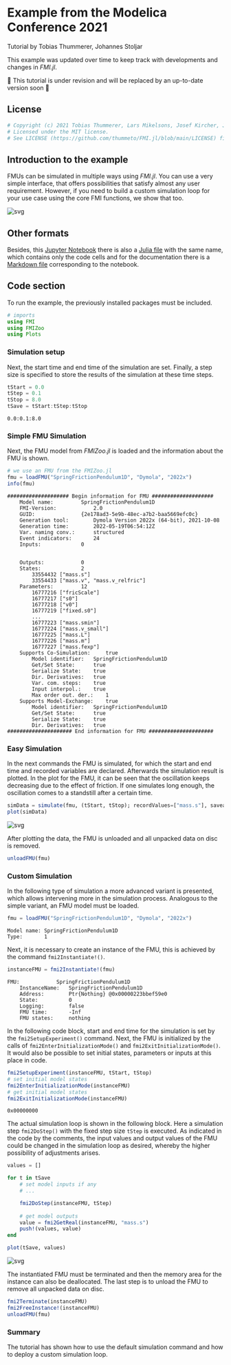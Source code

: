 # Example from the Modelica Conference 2021
Tutorial by Tobias Thummerer, Johannes Stoljar

This example was updated over time to keep track with developments and changes in *FMI.jl*.

🚧 This tutorial is under revision and will be replaced by an up-to-date version soon 🚧

## License


```julia
# Copyright (c) 2021 Tobias Thummerer, Lars Mikelsons, Josef Kircher, Johannes Stoljar
# Licensed under the MIT license. 
# See LICENSE (https://github.com/thummeto/FMI.jl/blob/main/LICENSE) file in the project root for details.
```

## Introduction to the example
FMUs can be simulated in multiple ways using *FMI.jl*. You can use a very simple interface, that offers possibilities that satisfy almost any user requirement. However, if you need to build a custom simulation loop for your use case using the core FMI functions, we show that too.

![svg](https://github.com/thummeto/FMI.jl/blob/main/docs/src/examples/pics/SpringFrictionPendulum1D.svg?raw=true)  

## Other formats
Besides, this [Jupyter Notebook](https://github.com/thummeto/FMI.jl/blob/examples/examples/jupyter-src/modelica_conference_2021.ipynb) there is also a [Julia file](https://github.com/thummeto/FMI.jl/blob/examples/examples/jupyter-src/modelica_conference_2021.jl) with the same name, which contains only the code cells and for the documentation there is a [Markdown file](https://github.com/thummeto/FMI.jl/blob/examples/examples/jupyter-src/modelica_conference_2021.md) corresponding to the notebook.  

## Code section

To run the example, the previously installed packages must be included. 


```julia
# imports
using FMI
using FMIZoo
using Plots
```

### Simulation setup

Next, the start time and end time of the simulation are set. Finally, a step size is specified to store the results of the simulation at these time steps.


```julia
tStart = 0.0
tStep = 0.1
tStop = 8.0
tSave = tStart:tStep:tStop
```




    0.0:0.1:8.0



### Simple FMU Simulation
Next, the FMU model from *FMIZoo.jl* is loaded and the information about the FMU is shown.


```julia
# we use an FMU from the FMIZoo.jl
fmu = loadFMU("SpringFrictionPendulum1D", "Dymola", "2022x")
info(fmu)
```

    #################### Begin information for FMU ####################
    	Model name:			SpringFrictionPendulum1D
    	FMI-Version:			2.0
    	GUID:				{2e178ad3-5e9b-48ec-a7b2-baa5669efc0c}
    	Generation tool:		Dymola Version 2022x (64-bit), 2021-10-08
    	Generation time:		2022-05-19T06:54:12Z
    	Var. naming conv.:		structured
    	Event indicators:		24
    	Inputs:				0

    
    	Outputs:			0
    	States:				2
    		33554432 ["mass.s"]
    		33554433 ["mass.v", "mass.v_relfric"]
    	Parameters:			12
    		16777216 ["fricScale"]
    		16777217 ["s0"]
    		16777218 ["v0"]
    		16777219 ["fixed.s0"]
    		...
    		16777223 ["mass.smin"]
    		16777224 ["mass.v_small"]
    		16777225 ["mass.L"]
    		16777226 ["mass.m"]
    		16777227 ["mass.fexp"]
    	Supports Co-Simulation:		true
    		Model identifier:	SpringFrictionPendulum1D
    		Get/Set State:		true
    		Serialize State:	true
    		Dir. Derivatives:	true
    		Var. com. steps:	true
    		Input interpol.:	true
    		Max order out. der.:	1
    	Supports Model-Exchange:	true
    		Model identifier:	SpringFrictionPendulum1D
    		Get/Set State:		true
    		Serialize State:	true
    		Dir. Derivatives:	true
    ##################### End information for FMU #####################
    

### Easy Simulation
In the next commands the FMU is simulated, for which the start and end time and recorded variables are declared. Afterwards the simulation result is plotted. In the plot for the FMU, it can be seen that the oscillation keeps decreasing due to the effect of friction. If one simulates long enough, the oscillation comes to a standstill after a certain time.


```julia
simData = simulate(fmu, (tStart, tStop); recordValues=["mass.s"], saveat=tSave)
plot(simData)
```




    
![svg](modelica_conference_2021_files/modelica_conference_2021_10_0.svg)
    



After plotting the data, the FMU is unloaded and all unpacked data on disc is removed.


```julia
unloadFMU(fmu)
```

### Custom Simulation

In the following type of simulation a more advanced variant is presented, which allows intervening more in the simulation process. Analogous to the simple variant, an FMU model must be loaded.


```julia
fmu = loadFMU("SpringFrictionPendulum1D", "Dymola", "2022x")
```




    Model name:	SpringFrictionPendulum1D
    Type:		1



Next, it is necessary to create an instance of the FMU, this is achieved by the command `fmi2Instantiate!()`.  


```julia
instanceFMU = fmi2Instantiate!(fmu)
```




    FMU:            SpringFrictionPendulum1D
        InstanceName:   SpringFrictionPendulum1D
        Address:        Ptr{Nothing} @0x00000223bbef59e0
        State:          0
        Logging:        false
        FMU time:       -Inf
        FMU states:     nothing



In the following code block, start and end time for the simulation is set by the `fmi2SetupExperiment()` command. Next, the FMU is initialized by the calls of `fmi2EnterInitializationMode()` and `fmi2ExitInitializationMode()`. It would also be possible to set initial states, parameters or inputs at this place in code.


```julia
fmi2SetupExperiment(instanceFMU, tStart, tStop)
# set initial model states
fmi2EnterInitializationMode(instanceFMU)
# get initial model states
fmi2ExitInitializationMode(instanceFMU)
```




    0x00000000



The actual simulation loop is shown in the following block. Here a simulation step `fmi2DoStep()` with the fixed step size `tStep` is executed. As indicated in the code by the comments, the input values and output values of the FMU could be changed in the simulation loop as desired, whereby the higher possibility of adjustments arises.


```julia
values = []

for t in tSave
    # set model inputs if any
    # ...

    fmi2DoStep(instanceFMU, tStep)
    
    # get model outputs
    value = fmi2GetReal(instanceFMU, "mass.s")
    push!(values, value)
end

plot(tSave, values)
```




    
![svg](modelica_conference_2021_files/modelica_conference_2021_20_0.svg)
    



The instantiated FMU must be terminated and then the memory area for the instance can also be deallocated. The last step is to unload the FMU to remove all unpacked data on disc. 


```julia
fmi2Terminate(instanceFMU)
fmi2FreeInstance!(instanceFMU)
unloadFMU(fmu)
```

### Summary

The tutorial has shown how to use the default simulation command and how to deploy a custom simulation loop.
